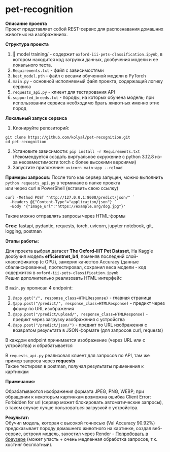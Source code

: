 # pet-recognition 

**Описание проекта**  
Проект представляет собой REST-сервис для распознавания домашних животных на изображениях.

**Структура проекта**
1. :file_folder: model training/ - содержит `oxford-iii-pets-classification.ipynb`, в котором находится код загрузки данных, дообучения модели и ее локального теста.
2. `Requirements.txt` - файл с зависимостями
3. `best_model.pth` - файл с весами обученной модели в PyTorch
4. `main.py` - основной исполняемый файл проекта, содержащий логику сервиса
5. `requests_api.py` - клиент для тестирования API
6. `supported_breeds.txt` - породы, на которых обучена модель; при использовании сервиса необходимо брать животных именно этих пород

**Локальный запуск сервиса**
1. Клонируйте репозиторий:
```
git clone https://github.com/kolyal/pet-recognition.git
cd pet-recognition
```
2. Установите зависимости:
`pip install -r Requirements.txt` (Рекомендуется создать виртуальное окружение с python 3.12.8 из-за несовместимости torch с более высокими версиями)
3. Запустите приложение: `uvicorn main:app --reload`

**Примеры запросов:**
После того как сервер запущен, можно выполнить `python requests_api.py` в терминале в папке проекта  
или через curl в PowerShell (вставить свою ссылку)  
```
curl -Method POST "http://127.0.0.1:8000/predict/json/" `
  -Headers @{"Content-Type"="application/json"} `
  -Body '{"image_url":"https://example.org/dog.jpg"}'
```
Также можно отправлять запросы через HTML-формы

**Стек:**
fastapi, pydantic, requests, torch, uvicorn, jupyter notebook, git, logging, postman

**Этапы работы:**  

Для проекта выбрал датасет **The Oxford-IIIT Pet Dataset**, На Kaggle дообучил модель **efficientnet_b4**, поменяв последний слой-классификатор (с GPU), замерил качество Accuracy (данные сбалансированны), протестировал, сохранил веса модели - код содержится в `oxford-iii-pets-classification.ipynb`  
Решил дополнительно реализовать HTML-интерфейс

В `main.py` прописал 4 endpoint:
1. `@app.get("/", response_class=HTMLResponse)` - главная страница
2. `@app.post("/predict/", response_class=HTMLResponse)` - предикт через форму по URL изображения
3. `@app.post("/predict/upload/", response_class=HTMLResponse)` - предикт через загрузку изображения с устройства
4. `@app.post("/predict/json/")` - предикт по URL изображения с возвратом результата в JSON-формате (для запросов curl, requests)

В каждом endpoint принимается изображение (через URL или с устройства) и обрабатывается 

В `requests_api.py` реализовал клиент для запросов по API, там же пример запроса через **requests**  
Также тестировл в postman, получал результаты применения к картинкам  

**Примечания:**  

Обрабатываются изображения формата JPEG, PNG, WEBP; при обращении к некоторым картинкам возможна ошибка Client Error: Forbidden for url (сервер может блокировать автоматические запросы), в таком случае лучше пользоваться загрузкой с устройства.

**Результат:**  
Обучил модель, которая с высокой точносью (Val Accuracy 90.92%) предсказывает породу домашнего животного на картинке, создал веб-сервис, встроил модель, захостил через Render - [Попробовать в браузере](https://pet-recognition-qpf3.onrender.com/) (может упасть + очень медленная обработка запросов, т.к. хостинг бесплатный).
